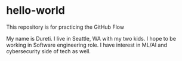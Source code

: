 # hello-world
This repository is for practicing the GitHub Flow

My name is Dureti. I live in Seattle, WA with my two kids. I hope to be working in Software engineering role. I have interest in ML/AI and cybersecurity side of tech as well. 
